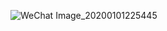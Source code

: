 ![WeChat Image_20200101225445](https://user-images.githubusercontent.com/91452062/135585685-dfe59ed2-d55b-4487-a320-ef153aec65a0.jpg)
